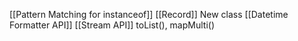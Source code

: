 [[Pattern Matching for instanceof]]
[[Record]] New class
[[Datetime Formatter API]]
[[Stream API]] toList(), mapMulti()